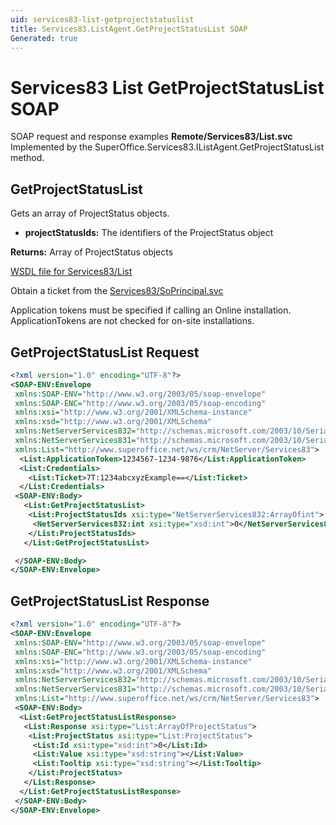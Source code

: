 ```yaml
---
uid: services83-list-getprojectstatuslist
title: Services83.ListAgent.GetProjectStatusList SOAP
Generated: true
---
```


# Services83 List GetProjectStatusList SOAP

SOAP request and response examples **Remote/Services83/List.svc**
Implemented by the <see cref="M:SuperOffice.Services83.IListAgent.GetProjectStatusList">SuperOffice.Services83.IListAgent.GetProjectStatusList</see> method.

## GetProjectStatusList

Gets an array of ProjectStatus objects.

* **projectStatusIds:** The identifiers of the ProjectStatus object

**Returns:** Array of ProjectStatus objects


[WSDL file for Services83/List](../Services83-List.md)

Obtain a ticket from the [Services83/SoPrincipal.svc](../SoPrincipal/SoPrincipal.md)

Application tokens must be specified if calling an Online installation. ApplicationTokens are not checked for on-site installations.

## GetProjectStatusList Request

```xml
<?xml version="1.0" encoding="UTF-8"?>
<SOAP-ENV:Envelope
 xmlns:SOAP-ENV="http://www.w3.org/2003/05/soap-envelope"
 xmlns:SOAP-ENC="http://www.w3.org/2003/05/soap-encoding"
 xmlns:xsi="http://www.w3.org/2001/XMLSchema-instance"
 xmlns:xsd="http://www.w3.org/2001/XMLSchema"
 xmlns:NetServerServices832="http://schemas.microsoft.com/2003/10/Serialization/Arrays"
 xmlns:NetServerServices831="http://schemas.microsoft.com/2003/10/Serialization/"
 xmlns:List="http://www.superoffice.net/ws/crm/NetServer/Services83">
  <List:ApplicationToken>1234567-1234-9876</List:ApplicationToken>
  <List:Credentials>
    <List:Ticket>7T:1234abcxyzExample==</List:Ticket>
  </List:Credentials>
 <SOAP-ENV:Body>
   <List:GetProjectStatusList>
    <List:ProjectStatusIds xsi:type="NetServerServices832:ArrayOfint">
     <NetServerServices832:int xsi:type="xsd:int">0</NetServerServices832:int>
    </List:ProjectStatusIds>
   </List:GetProjectStatusList>

 </SOAP-ENV:Body>
</SOAP-ENV:Envelope>

```


## GetProjectStatusList Response

```xml
<?xml version="1.0" encoding="UTF-8"?>
<SOAP-ENV:Envelope
 xmlns:SOAP-ENV="http://www.w3.org/2003/05/soap-envelope"
 xmlns:SOAP-ENC="http://www.w3.org/2003/05/soap-encoding"
 xmlns:xsi="http://www.w3.org/2001/XMLSchema-instance"
 xmlns:xsd="http://www.w3.org/2001/XMLSchema"
 xmlns:NetServerServices832="http://schemas.microsoft.com/2003/10/Serialization/Arrays"
 xmlns:NetServerServices831="http://schemas.microsoft.com/2003/10/Serialization/"
 xmlns:List="http://www.superoffice.net/ws/crm/NetServer/Services83">
 <SOAP-ENV:Body>
  <List:GetProjectStatusListResponse>
   <List:Response xsi:type="List:ArrayOfProjectStatus">
    <List:ProjectStatus xsi:type="List:ProjectStatus">
     <List:Id xsi:type="xsd:int">0</List:Id>
     <List:Value xsi:type="xsd:string"></List:Value>
     <List:Tooltip xsi:type="xsd:string"></List:Tooltip>
    </List:ProjectStatus>
   </List:Response>
  </List:GetProjectStatusListResponse>
 </SOAP-ENV:Body>
</SOAP-ENV:Envelope>

```

